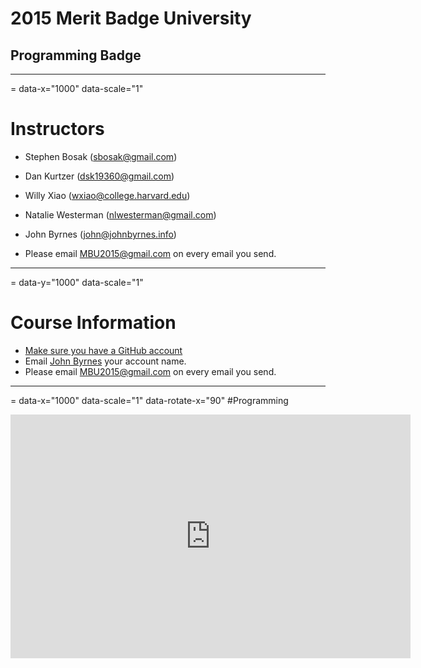 # 2015 Merit Badge University 
## Programming Badge

---
= data-x="1000" data-scale="1"
# Instructors
- Stephen Bosak (sbosak@gmail.com)
- Dan Kurtzer (dsk19360@gmail.com)
- Willy Xiao (wxiao@college.harvard.edu)
- Natalie Westerman (nlwesterman@gmail.com)
- John Byrnes (john@johnbyrnes.info)

- Please email [MBU2015@gmail.com](mailto:mbu2015@gmail.com) on every email you send.

---
= data-y="1000" data-scale="1"
# Course Information



- [Make sure you have a GitHub account](https://github.com/)
- Email [John Byrnes](mailto:john@johnbyrnes.info) your account name.
- Please email [MBU2015@gmail.com](mailto:mbu2015@gmail.com) on every email you send.

---
= data-x="1000" data-scale="1" data-rotate-x="90"
#Programming
<iframe width="640" height="390" src="https://www.youtube.com/embed/_aJrYijHlUU" frameborder="0" allowfullscreen></iframe> 
